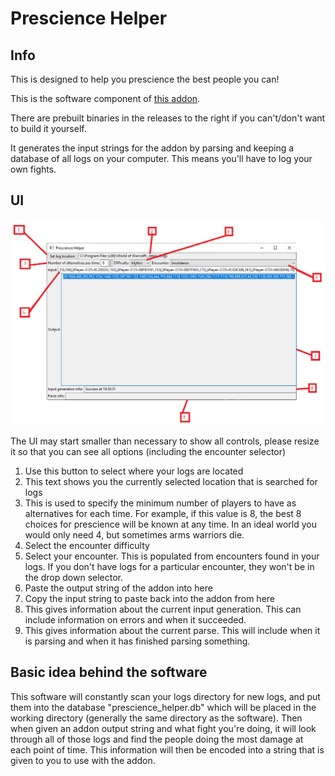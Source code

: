 # Prescience Helper

## Info

This is designed to help you prescience the best people you can!

This is the software component of [this addon](https://www.curseforge.com/wow/addons/prescience-helper).

There are prebuilt binaries in the releases to the right if you can't/don't want to build it yourself.

It generates the input strings for the addon by parsing and keeping a database of all logs on your computer. This means you'll have to log your own fights.

## UI

![the ui](https://github.com/dekibeki/prescience_helper_exe/blob/main/doc/prescience_helper_ui.png?raw=true)

The UI may start smaller than necessary to show all controls, please resize it so that you can see all options (including the encounter selector)

1. Use this button to select where your logs are located
2. This text shows you the currently selected location that is searched for logs
3. This is used to specify the minimum number of players to have as alternatives for each time. For example, if this value is 8, the best 8 choices for prescience will be known at any time. In an ideal world you would only need 4, but sometimes arms warriors die.
4. Select the encounter difficulty
5. Select your encounter. This is populated from encounters found in your logs. If you don't have logs for a particular encounter, they won't be in the drop down selector.
6. Paste the output string of the addon into here
7. Copy the input string to paste back into the addon from here
8. This gives information about the current input generation. This can include information on errors and when it succeeded.
9. This gives information about the current parse. This will include when it is parsing and when it has finished parsing something.

## Basic idea behind the software

This software will constantly scan your logs directory for new logs, and put them into the database "prescience_helper.db" which will be placed in the working directory (generally the same directory as the software).
Then when given an addon output string and what fight you're doing, it will look through all of those logs and find the people doing the most damage at each point of time.
This information will then be encoded into a string that is given to you to use with the addon.
